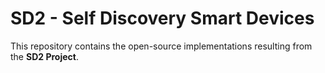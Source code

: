 # SD2 - Self Discovery Smart Devices

This repository contains the open-source implementations resulting from the **SD2 Project**.
